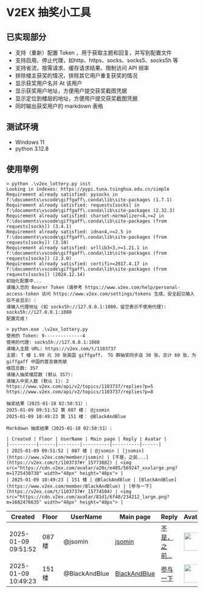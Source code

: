 # V2EX  抽奖小工具

## 已实现部分
- 支持（重新）配置 Token ，用于获取主题和回复，并写到配置文件
- 支持启用、停止代理，如http、https、socks、socks5、socks5h 等
- 支持省流，按需请求、缓存请求结果、限制访问 API 频率
- 排除楼主获奖的情况，排除其它用户重复获奖的情况
- 显示获奖用户名并 At 该用户
- 显示获奖用户地址，方便用户提交获奖截图凭据 
- 显示定位到楼层的地址，方便用户提交获奖截图凭据
- 同时输出获奖用户的 markdown 表格

## 测试环境
- Windows 11
- python 3.12.8

## 使用举例
```
> python .\v2ex_lottery.py init
Looking in indexes: https://pypi.tuna.tsinghua.edu.cn/simple
Requirement already satisfied: pysocks in f:\documents\vscode\giffgaff\.conda\lib\site-packages (1.7.1)
Requirement already satisfied: requests[socks] in f:\documents\vscode\giffgaff\.conda\lib\site-packages (2.32.3)
Requirement already satisfied: charset-normalizer<4,>=2 in f:\documents\vscode\giffgaff\.conda\lib\site-packages (from requests[socks]) (3.4.1)
Requirement already satisfied: idna<4,>=2.5 in f:\documents\vscode\giffgaff\.conda\lib\site-packages (from requests[socks]) (3.10)
Requirement already satisfied: urllib3<3,>=1.21.1 in f:\documents\vscode\giffgaff\.conda\lib\site-packages (from requests[socks]) (2.3.0)
Requirement already satisfied: certifi>=2017.4.17 in f:\documents\vscode\giffgaff\.conda\lib\site-packages (from requests[socks]) (2024.12.14)
初始化配置中...
请输入您的 Bearer Token（请参考 https://www.v2ex.com/help/personal-access-token 访问 https://www.v2ex.com/settings/tokens 生成，安全起见输入后不会显示）:
请输入代理地址 (如 socks5h://127.0.0.1:1080，留空表示不使用代理): socks5h://127.0.0.1:1080
配置完成！

> python.exe .\v2ex_lottery.py 
使用的 Token: 9--------------4
使用的代理: socks5h://127.0.0.1:1080
请输入主题 URL: https://v2ex.com/t/1103737
主题: T 楼 1.99 元 30 张英国 giffgaff， TG 群抽奖同步送 30 张，总计 60 张，为 giffgaff 中国的普及做贡献
楼层总数: 357
请输入抽奖楼层数 (默认 357): 
请输入中奖人数 (默认 1): 2
https://www.v2ex.com/api/v2/topics/1103737/replies?p=5
https://www.v2ex.com/api/v2/topics/1103737/replies?p=8

抽奖结果（2025-01-18 02:50:51）:
2025-01-09 09:51:52 第 087 楼： @jsomin
2025-01-09 10:49:23 第 151 楼： @BlackAndBlue

Markdown 抽奖结果（2025-01-18 02:50:51）:

| Created | Floor | UserName | Main page | Reply | Avatar |
|----------|------|--------|----------|----------|------|
| 2025-01-09 09:51:52 | 087 楼 | @jsomin | [jsomin](https://www.v2ex.com/member/jsomin) | [不是，之前...](https://v2ex.com/t/1103737#r_15773882) | <img src="https://cdn.v2ex.com/avatar/a20c/e405/569247_xxxlarge.png?m=1725430738" width="48px" height="48px"> |
| 2025-01-09 10:49:23 | 151 楼 | @BlackAndBlue | [BlackAndBlue](https://www.v2ex.com/member/BlackAndBlue) | [参与一下](https://v2ex.com/t/1103737#r_15774504) | <img src="https://cdn.v2ex.com/avatar/81d1/6f40/234212_large.png?m=1682476635" width="48px" height="48px"> |
```

| Created | Floor | UserName | Main page | Reply | Avatar |
|----------|------|--------|----------|----------|------|
| 2025-01-09 09:51:52 | 087 楼 | @jsomin | [jsomin](https://www.v2ex.com/member/jsomin) | [不是，之前...](https://v2ex.com/t/1103737#r_15773882) | <img src="https://cdn.v2ex.com/avatar/a20c/e405/569247_xxxlarge.png?m=1725430738" width="48px" height="48px"> |
| 2025-01-09 10:49:23 | 151 楼 | @BlackAndBlue | [BlackAndBlue](https://www.v2ex.com/member/BlackAndBlue) | [参与一下](https://v2ex.com/t/1103737#r_15774504) | <img src="https://cdn.v2ex.com/avatar/81d1/6f40/234212_large.png?m=1682476635" width="48px" height="48px"> |


